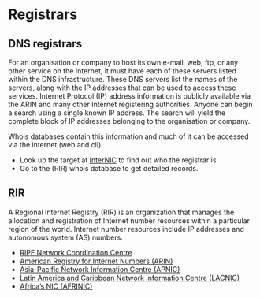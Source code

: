 # Registrars

## DNS registrars

For an organisation or company to host its own e-mail, web, ftp, or any other service on the Internet, it must have 
each of these servers listed within the DNS infrastructure. These DNS servers list the names of the servers, along 
with the IP addresses that can be used to access these services. Internet Protocol (IP) address information is 
publicly available via the ARIN and many other Internet registering authorities. Anyone can begin a search using 
a single known IP address. The search will yield the complete block of IP addresses belonging to the organisation or 
company. 

Whois databases contain this information and much of it can be accessed via the internet (web and cli).

* Look up the target at [InterNIC](https://www.internic.net/whois.html) to find out who the registrar is
* Go to the (RIR) whois database to get detailed records.
    
##  RIR

A Regional Internet Registry (RIR) is an organization that manages the allocation and registration of Internet 
number resources within a particular region of the world. Internet number resources include IP addresses and 
autonomous system (AS) numbers.

* [RIPE Network Coordination Centre](http://www.ripe.net)
* [American Registry for Internet Numbers (ARIN)](http://www.arin.net)
* [Asia-Pacific Network Information Centre (APNIC)](http://www.apnic.net)
* [Latin America and Caribbean Network Information Centre (LACNIC)](http://lacnic.net)
* [Africa’s NIC (AFRINIC)](http://www.afrinic.net)